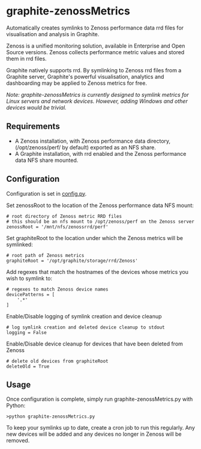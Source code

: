 graphite-zenossMetrics
======================

Automatically creates symlinks to Zenoss performance data rrd files for visualisation and analysis in Graphite.

Zenoss is a unified monitoring solution, available in Enterprise and Open Source versions. Zenoss collects performance metric values and stored them in rrd files.

Graphite natively supports rrd. By symlinking to Zenoss rrd files from a Graphite server, Graphite's powerful visualisation, analytics and dashboarding may be applied to Zenoss metrics for free.

*Note: graphite-zenossMetrics is currently designed to symlink metrics for Linux servers and network devices. However, adding Windows and other devices would be trivial.*

Requirements
----------------------

* A Zenoss installation, with Zenoss performance data directory, (/opt/zenoss/perf/ by default) exported as an NFS share.
* A Graphite installation, with rrd enabled and the Zenoss performance data NFS share mounted.

Configuration
----------------------

Configuration is set in [config.py](https://github.com/jstewart101/graphite-zenossMetrics/blob/master/config.py).

Set zenossRoot to the location of the Zenoss performance data NFS mount:

    # root directory of Zenoss metric RRD files
    # this should be an nfs mount to /opt/zenoss/perf on the Zenoss server
    zenossRoot = '/mnt/nfs/zenossrrd/perf'

Set graphiteRoot to the location under which the Zenoss metrics will be symlinked:

    # root path of Zenoss metrics
    graphiteRoot = '/opt/graphite/storage/rrd/Zenoss'

Add regexes that match the hostnames of the devices whose metrics you wish to symlink to:

    # regexes to match Zenoss device names
    devicePatterns = [
        '.*'
    ]
    
Enable/Disable logging of symlink creation and device cleanup
    
    # log symlink creation and deleted device cleanup to stdout
    logging = False
    
Enable/Disable device cleanup for devices that have been deleted from Zenoss

    # delete old devices from graphiteRoot
    deleteOld = True

Usage
----------------------

Once configuration is complete, simply run graphite-zenossMetrics.py with Python:

    >python graphite-zenossMetrics.py

To keep your symlinks up to date, create a cron job to run this regularly. Any new devices will be added and any devices no longer in Zenoss will be removed.
